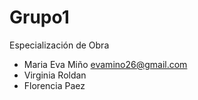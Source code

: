 # Grupo1
Especialización de Obra


* Maria Eva Miño <evamino26@gmail.com>
*  Virginia Roldan
*  Florencia Paez


  

